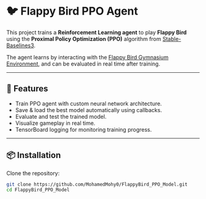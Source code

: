 # 🐦 Flappy Bird PPO Agent

This project trains a **Reinforcement Learning agent** to play **Flappy Bird** using the **Proximal Policy Optimization (PPO)** algorithm from [Stable-Baselines3](https://github.com/DLR-RM/stable-baselines3).  

The agent learns by interacting with the [Flappy Bird Gymnasium Environment](https://pypi.org/project/flappy-bird-gymnasium/), and can be evaluated in real time after training.  

---

## 🚀 Features
- Train PPO agent with custom neural network architecture.  
- Save & load the best model automatically using callbacks.  
- Evaluate and test the trained model.  
- Visualize gameplay in real time.  
- TensorBoard logging for monitoring training progress.  

---

## 📦 Installation

Clone the repository:
```bash
git clone https://github.com/MohamedMohy0/FlappyBird_PPO_Model.git
cd FlappyBird_PPO_Model
